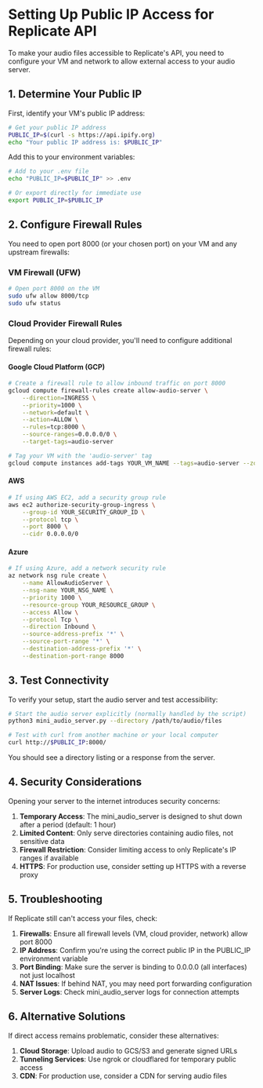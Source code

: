 # Setting Up Public IP Access for Replicate API

To make your audio files accessible to Replicate's API, you need to configure your VM and network to allow external access to your audio server.

## 1. Determine Your Public IP

First, identify your VM's public IP address:

```bash
# Get your public IP address
PUBLIC_IP=$(curl -s https://api.ipify.org)
echo "Your public IP address is: $PUBLIC_IP"
```

Add this to your environment variables:

```bash
# Add to your .env file
echo "PUBLIC_IP=$PUBLIC_IP" >> .env

# Or export directly for immediate use
export PUBLIC_IP=$PUBLIC_IP
```

## 2. Configure Firewall Rules

You need to open port 8000 (or your chosen port) on your VM and any upstream firewalls:

### VM Firewall (UFW)

```bash
# Open port 8000 on the VM
sudo ufw allow 8000/tcp
sudo ufw status
```

### Cloud Provider Firewall Rules

Depending on your cloud provider, you'll need to configure additional firewall rules:

#### Google Cloud Platform (GCP)

```bash
# Create a firewall rule to allow inbound traffic on port 8000
gcloud compute firewall-rules create allow-audio-server \
    --direction=INGRESS \
    --priority=1000 \
    --network=default \
    --action=ALLOW \
    --rules=tcp:8000 \
    --source-ranges=0.0.0.0/0 \
    --target-tags=audio-server

# Tag your VM with the 'audio-server' tag
gcloud compute instances add-tags YOUR_VM_NAME --tags=audio-server --zone=YOUR_ZONE
```

#### AWS

```bash
# If using AWS EC2, add a security group rule
aws ec2 authorize-security-group-ingress \
    --group-id YOUR_SECURITY_GROUP_ID \
    --protocol tcp \
    --port 8000 \
    --cidr 0.0.0.0/0
```

#### Azure

```bash
# If using Azure, add a network security rule
az network nsg rule create \
    --name AllowAudioServer \
    --nsg-name YOUR_NSG_NAME \
    --priority 1000 \
    --resource-group YOUR_RESOURCE_GROUP \
    --access Allow \
    --protocol Tcp \
    --direction Inbound \
    --source-address-prefix '*' \
    --source-port-range '*' \
    --destination-address-prefix '*' \
    --destination-port-range 8000
```

## 3. Test Connectivity

To verify your setup, start the audio server and test accessibility:

```bash
# Start the audio server explicitly (normally handled by the script)
python3 mini_audio_server.py --directory /path/to/audio/files

# Test with curl from another machine or your local computer
curl http://$PUBLIC_IP:8000/
```

You should see a directory listing or a response from the server.

## 4. Security Considerations

Opening your server to the internet introduces security concerns:

1. **Temporary Access**: The mini_audio_server is designed to shut down after a period (default: 1 hour)
2. **Limited Content**: Only serve directories containing audio files, not sensitive data
3. **Firewall Restriction**: Consider limiting access to only Replicate's IP ranges if available
4. **HTTPS**: For production use, consider setting up HTTPS with a reverse proxy

## 5. Troubleshooting

If Replicate still can't access your files, check:

1. **Firewalls**: Ensure all firewall levels (VM, cloud provider, network) allow port 8000
2. **IP Address**: Confirm you're using the correct public IP in the PUBLIC_IP environment variable
3. **Port Binding**: Make sure the server is binding to 0.0.0.0 (all interfaces) not just localhost
4. **NAT Issues**: If behind NAT, you may need port forwarding configuration
5. **Server Logs**: Check mini_audio_server logs for connection attempts

## 6. Alternative Solutions

If direct access remains problematic, consider these alternatives:

1. **Cloud Storage**: Upload audio to GCS/S3 and generate signed URLs
2. **Tunneling Services**: Use ngrok or cloudflared for temporary public access
3. **CDN**: For production use, consider a CDN for serving audio files